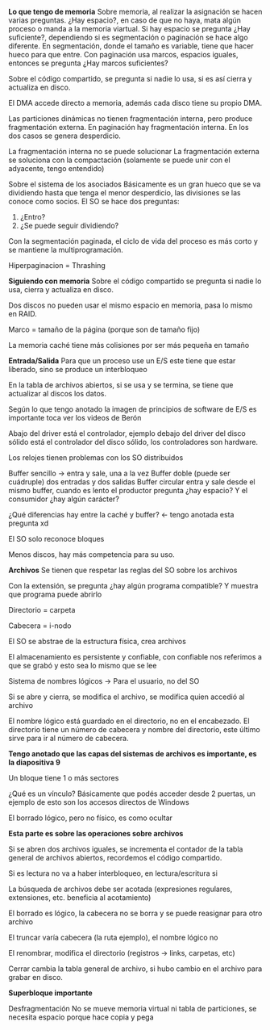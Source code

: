 
**Lo que tengo de memoria**
Sobre memoria, al realizar la asignación se hacen varias preguntas.
¿Hay espacio?, en caso de que no haya, mata algún proceso o manda a la memoria viartual. Si hay espacio se pregunta ¿Hay suficiente?, dependiendo si es segmentación o paginación se hace algo diferente. En segmentación, donde el tamaño es variable, tiene que hacer hueco para que entre. Con paginación usa marcos, espacios iguales, entonces se pregunta ¿Hay marcos suficientes?

Sobre el código compartido, se pregunta si nadie lo usa, si es así cierra y actualiza en disco.

El DMA accede directo a memoria, además cada disco tiene su propio DMA.

Las particiones dinámicas no tienen fragmentación interna, pero produce fragmentación externa. En paginación hay fragmentación interna. En los dos casos se genera desperdicio.

La fragmentación interna no se puede solucionar
La fragmentación externa se soluciona con la compactación (solamente se puede unir con el adyacente, tengo entendido)

Sobre el sistema de los asociados
Básicamente es un gran hueco que se va dividiendo hasta que tenga el menor desperdicio, las divisiones se las conoce como socios.
El SO se hace dos preguntas:
1. ¿Entro?
2. ¿Se puede seguir dividiendo?

Con la segmentación paginada, el ciclo de vida del proceso es más corto y se mantiene la multiprogramación.

Hiperpaginacion = Thrashing

**Siguiendo con memoria**
Sobre el código compartido se pregunta si nadie lo usa, cierra y actualiza en disco.

Dos discos no pueden usar el mismo espacio en memoria, pasa lo mismo en RAID.

Marco = tamaño de la página (porque son de tamaño fijo)

La memoria caché tiene más colisiones por ser más pequeña en tamaño

**Entrada/Salida**
Para que un proceso use un E/S este tiene que estar liberado, sino se produce un interbloqueo

En la tabla de archivos abiertos, si se usa y se termina, se tiene que actualizar al discos los datos.

Según lo que tengo anotado la imagen de principios de software de E/S es importante toca ver los videos de Berón

Abajo del driver está el controlador, ejemplo debajo del driver del disco sólido está el controlador del disco sólido, los controladores son hardware.

Los relojes tienen problemas con los SO distribuidos

Buffer sencillo -> entra y sale, una a la vez
Buffer doble (puede ser cuádruple) dos entradas y dos salidas
Buffer circular entra y sale desde el mismo buffer, cuando es lento el productor pregunta ¿hay espacio? Y el consumidor ¿hay algún carácter?

¿Qué diferencias hay entre la caché y buffer? <- tengo anotada esta pregunta xd

El SO solo reconoce bloques

Menos discos, hay más competencia para su uso.

**Archivos**
Se tienen que respetar las reglas del SO sobre los archivos

Con la extensión, se pregunta ¿hay algún programa compatible? Y muestra que programa puede abrirlo

Directorio = carpeta

Cabecera = i-nodo

El SO se abstrae de la estructura física, crea archivos

El almacenamiento es persistente y confiable, con confiable nos referimos a que se grabó y esto sea lo mismo que se lee

Sistema de nombres lógicos -> Para el usuario, no del SO

Si se abre y cierra, se modifica el archivo, se modifica quien accedió al archivo

El nombre lógico está guardado en el directorio, no en el encabezado. El directorio tiene un número de cabecera y nombre del directorio, este último sirve para ir al número de cabecera.

**Tengo anotado que las capas del sistemas de archivos es importante, es la diapositiva 9**

Un bloque tiene 1 o más sectores

¿Qué es un vínculo? Básicamente que podés acceder desde 2 puertas, un ejemplo de esto son los accesos directos de Windows

El borrado lógico, pero no físico, es como ocultar

**Esta parte es sobre las operaciones sobre archivos**

Si se abren dos archivos iguales, se incrementa el contador de la tabla general de archivos abiertos, recordemos el código compartido.

Si es lectura no va a haber interbloqueo, en lectura/escritura si

La búsqueda de archivos debe ser acotada (expresiones regulares, extensiones, etc. beneficia al acotamiento)

El borrado es lógico, la cabecera no se borra y se puede reasignar para otro archivo

El truncar varía cabecera (la ruta ejemplo), el nombre lógico no

El renombrar, modifica el directorio (registros -> links, carpetas, etc)

Cerrar cambia la tabla general de archivo, si hubo cambio en el archivo para grabar en disco.

**Superbloque importante**

Desfragmentación
No se mueve memoria virtual ni tabla de particiones, se necesita espacio porque hace copia y pega